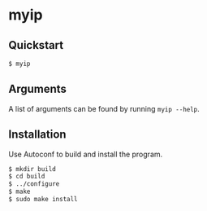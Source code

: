 # myip

## Quickstart

```bash
$ myip
```

## Arguments
A list of arguments can be found by running `myip --help`.

## Installation
Use Autoconf to build and install the program.

```bash
$ mkdir build
$ cd build
$ ../configure
$ make
$ sudo make install
```